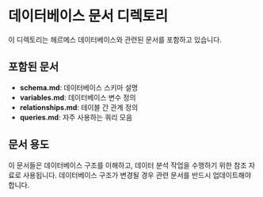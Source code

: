# 데이터베이스 문서 디렉토리

이 디렉토리는 헤르메스 데이터베이스와 관련된 문서를 포함하고 있습니다.

## 포함된 문서

- **schema.md**: 데이터베이스 스키마 설명
- **variables.md**: 데이터베이스 변수 정의
- **relationships.md**: 테이블 간 관계 정의
- **queries.md**: 자주 사용하는 쿼리 모음

## 문서 용도

이 문서들은 데이터베이스 구조를 이해하고, 데이터 분석 작업을 수행하기 위한 참조 자료로 사용됩니다. 데이터베이스 구조가 변경될 경우 관련 문서를 반드시 업데이트해야 합니다.
